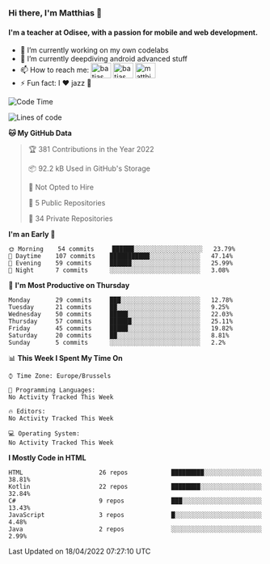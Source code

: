 ### Hi there, I'm Matthias 👋

#### I'm a teacher at Odisee, with a passion for mobile and web development.

- 🔭 I’m currently working on my own codelabs
- 🌱 I’m currently deepdiving android advanced stuff
- 📫 How to reach me: <a href="https://dev.to/batjas" target="_blank"><img align="center" src="https://raw.githubusercontent.com/rahuldkjain/github-profile-readme-generator/master/src/images/icons/Social/devto.svg" alt="batjas" height="30" width="40" /></a>
<a href="https://twitter.com/batjas" target="_blank"><img align="center" src="https://raw.githubusercontent.com/rahuldkjain/github-profile-readme-generator/master/src/images/icons/Social/twitter.svg" alt="batjas" height="30" width="40" /></a>
<a href="https://linkedin.com/in/matthiasdruwé" target="_blank"><img align="center" src="https://raw.githubusercontent.com/rahuldkjain/github-profile-readme-generator/master/src/images/icons/Social/linked-in-alt.svg" alt="matthiasdruwé" height="30" width="40" /></a>
- ⚡ Fun fact: I ❤ jazz 🎷


<!--START_SECTION:waka-->
![Code Time](http://img.shields.io/badge/Code%20Time-241%20hrs%2045%20mins-blue)

![Lines of code](https://img.shields.io/badge/From%20Hello%20World%20I%27ve%20Written-218%20Thousand%20lines%20of%20code-blue)

**🐱 My GitHub Data** 

> 🏆 381 Contributions in the Year 2022
 > 
> 📦 92.2 kB Used in GitHub's Storage 
 > 
> 🚫 Not Opted to Hire
 > 
> 📜 5 Public Repositories 
 > 
> 🔑 34 Private Repositories  
 > 
**I'm an Early 🐤** 

```text
🌞 Morning    54 commits     ██████░░░░░░░░░░░░░░░░░░░   23.79% 
🌆 Daytime    107 commits    ███████████░░░░░░░░░░░░░░   47.14% 
🌃 Evening    59 commits     ██████░░░░░░░░░░░░░░░░░░░   25.99% 
🌙 Night      7 commits      ░░░░░░░░░░░░░░░░░░░░░░░░░   3.08%

```
📅 **I'm Most Productive on Thursday** 

```text
Monday       29 commits     ███░░░░░░░░░░░░░░░░░░░░░░   12.78% 
Tuesday      21 commits     ██░░░░░░░░░░░░░░░░░░░░░░░   9.25% 
Wednesday    50 commits     █████░░░░░░░░░░░░░░░░░░░░   22.03% 
Thursday     57 commits     ██████░░░░░░░░░░░░░░░░░░░   25.11% 
Friday       45 commits     █████░░░░░░░░░░░░░░░░░░░░   19.82% 
Saturday     20 commits     ██░░░░░░░░░░░░░░░░░░░░░░░   8.81% 
Sunday       5 commits      ░░░░░░░░░░░░░░░░░░░░░░░░░   2.2%

```


📊 **This Week I Spent My Time On** 

```text
⌚︎ Time Zone: Europe/Brussels

💬 Programming Languages: 
No Activity Tracked This Week

🔥 Editors: 
No Activity Tracked This Week

💻 Operating System: 
No Activity Tracked This Week

```

**I Mostly Code in HTML** 

```text
HTML                     26 repos            █████████░░░░░░░░░░░░░░░░   38.81% 
Kotlin                   22 repos            ████████░░░░░░░░░░░░░░░░░   32.84% 
C#                       9 repos             ███░░░░░░░░░░░░░░░░░░░░░░   13.43% 
JavaScript               3 repos             █░░░░░░░░░░░░░░░░░░░░░░░░   4.48% 
Java                     2 repos             ░░░░░░░░░░░░░░░░░░░░░░░░░   2.99%

```



 Last Updated on 18/04/2022 07:27:10 UTC
<!--END_SECTION:waka-->
